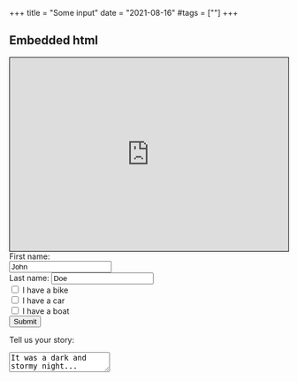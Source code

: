 +++
title = "Some input"
date = "2021-08-16"
#tags = [""]
+++

## Embedded html

<iframe width="100%" height="350" frameborder="0" scrolling="no" marginheight="0" marginwidth="0" src="https://www.openstreetmap.org/export/embed.html?bbox=-5.361328125%2C45.98169518512228%2C20.786132812500004%2C56.108810038002154&amp;layer=mapnik" style="border: 1px solid black"></iframe>

<form action="">
  <label for="fname">First name:</label><br>
  <input type="text" id="fname" name="fname" value="John"><br>
  <label for="lname">Last name:</label>
  <input type="text" id="lname" name="lname" value="Doe"><br>
  <input type="checkbox" id="vehicle1" name="vehicle1" value="Bike">
  <label for="vehicle1"> I have a bike</label><br>
  <input type="checkbox" id="vehicle2" name="vehicle2" value="Car">
  <label for="vehicle2"> I have a car</label><br>
  <input type="checkbox" id="vehicle3" name="vehicle3" value="Boat">
  <label for="vehicle3"> I have a boat</label>
  <br/>
  <input type="submit" value="Submit">
</form>

<label for="story">Tell us your story:</label>

<textarea id="story" name="story">
It was a dark and stormy night...
</textarea>

